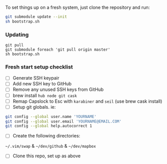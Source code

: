 To set things up on a fresh system, just clone the repository and run:

``` sh
git submodule update --init
sh bootstrap.sh
```

### Updating

``` shell
git pull
git submodule foreach 'git pull origin master'
sh bootstrap.sh
```


### Fresh start setup checklist

- [ ] Generate SSH keypair
- [ ] Add new SSH key to GitHub
- [ ] Remove any unused SSH keys from GitHub
- [ ] brew install `hub node git cask`
- [ ] Remap Capslock to Esc with `karabiner` and `seil` (use brew cask install)
- [ ] Setup git globals. ie:

```sh
git config --global user.name 'YOURNAME'
git config --global user.email 'YOURNAME@EMAIL.COM'
git config --global help.autocorrect 1
```

- [ ] Create the following directories:

`~/.vim/swap` & `~/dev/github` & `~/dev/mapbox`

- [ ] Clone this repo, set up as above
